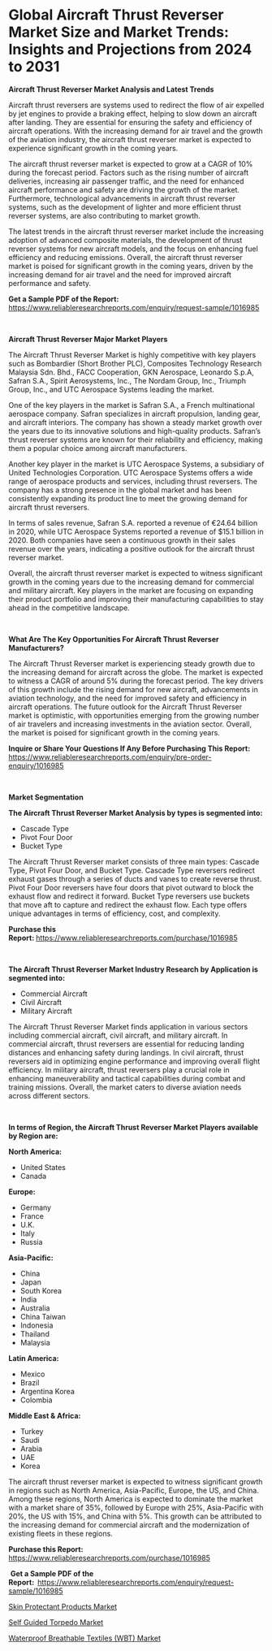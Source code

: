 <p><h1>Global Aircraft Thrust Reverser Market Size and Market Trends: Insights and Projections from 2024 to 2031</h1></p><p><strong>Aircraft Thrust Reverser Market Analysis and Latest Trends</strong></p>
<p><p>Aircraft thrust reversers are systems used to redirect the flow of air expelled by jet engines to provide a braking effect, helping to slow down an aircraft after landing. They are essential for ensuring the safety and efficiency of aircraft operations. With the increasing demand for air travel and the growth of the aviation industry, the aircraft thrust reverser market is expected to experience significant growth in the coming years.</p><p>The aircraft thrust reverser market is expected to grow at a CAGR of 10% during the forecast period. Factors such as the rising number of aircraft deliveries, increasing air passenger traffic, and the need for enhanced aircraft performance and safety are driving the growth of the market. Furthermore, technological advancements in aircraft thrust reverser systems, such as the development of lighter and more efficient thrust reverser systems, are also contributing to market growth.</p><p>The latest trends in the aircraft thrust reverser market include the increasing adoption of advanced composite materials, the development of thrust reverser systems for new aircraft models, and the focus on enhancing fuel efficiency and reducing emissions. Overall, the aircraft thrust reverser market is poised for significant growth in the coming years, driven by the increasing demand for air travel and the need for improved aircraft performance and safety.</p></p>
<p><strong>Get a Sample PDF of the Report:&nbsp;</strong> <a href="https://www.reliableresearchreports.com/enquiry/request-sample/1016985">https://www.reliableresearchreports.com/enquiry/request-sample/1016985</a></p>
<p>&nbsp;</p>
<p><strong>Aircraft Thrust Reverser Major Market Players</strong></p>
<p><p>The Aircraft Thrust Reverser Market is highly competitive with key players such as Bombardier (Short Brother PLC), Composites Technology Research Malaysia Sdn. Bhd., FACC Cooperation, GKN Aerospace, Leonardo S.p.A, Safran S.A., Spirit Aerosystems, Inc., The Nordam Group, Inc., Triumph Group, Inc., and UTC Aerospace Systems leading the market.</p><p>One of the key players in the market is Safran S.A., a French multinational aerospace company. Safran specializes in aircraft propulsion, landing gear, and aircraft interiors. The company has shown a steady market growth over the years due to its innovative solutions and high-quality products. Safran’s thrust reverser systems are known for their reliability and efficiency, making them a popular choice among aircraft manufacturers.</p><p>Another key player in the market is UTC Aerospace Systems, a subsidiary of United Technologies Corporation. UTC Aerospace Systems offers a wide range of aerospace products and services, including thrust reversers. The company has a strong presence in the global market and has been consistently expanding its product line to meet the growing demand for aircraft thrust reversers.</p><p>In terms of sales revenue, Safran S.A. reported a revenue of €24.64 billion in 2020, while UTC Aerospace Systems reported a revenue of $15.1 billion in 2020. Both companies have seen a continuous growth in their sales revenue over the years, indicating a positive outlook for the aircraft thrust reverser market.</p><p>Overall, the aircraft thrust reverser market is expected to witness significant growth in the coming years due to the increasing demand for commercial and military aircraft. Key players in the market are focusing on expanding their product portfolio and improving their manufacturing capabilities to stay ahead in the competitive landscape.</p></p>
<p>&nbsp;</p>
<p><strong>What Are The Key Opportunities For Aircraft Thrust Reverser Manufacturers?</strong></p>
<p><p>The Aircraft Thrust Reverser market is experiencing steady growth due to the increasing demand for aircraft across the globe. The market is expected to witness a CAGR of around 5% during the forecast period. The key drivers of this growth include the rising demand for new aircraft, advancements in aviation technology, and the need for improved safety and efficiency in aircraft operations. The future outlook for the Aircraft Thrust Reverser market is optimistic, with opportunities emerging from the growing number of air travelers and increasing investments in the aviation sector. Overall, the market is poised for significant growth in the coming years.</p></p>
<p><strong>Inquire or Share Your Questions If Any Before Purchasing This Report:</strong> <a href="https://www.reliableresearchreports.com/enquiry/pre-order-enquiry/1016985">https://www.reliableresearchreports.com/enquiry/pre-order-enquiry/1016985</a></p>
<p>&nbsp;</p>
<p><strong>Market Segmentation</strong></p>
<p><strong>The Aircraft Thrust Reverser Market Analysis by types is segmented into:</strong></p>
<p><ul><li>Cascade Type</li><li>Pivot Four Door</li><li>Bucket Type</li></ul></p>
<p><p>The Aircraft Thrust Reverser market consists of three main types: Cascade Type, Pivot Four Door, and Bucket Type. Cascade Type reversers redirect exhaust gases through a series of ducts and vanes to create reverse thrust. Pivot Four Door reversers have four doors that pivot outward to block the exhaust flow and redirect it forward. Bucket Type reversers use buckets that move aft to capture and redirect the exhaust flow. Each type offers unique advantages in terms of efficiency, cost, and complexity.</p></p>
<p><strong>Purchase this Report:&nbsp;</strong><a href="https://www.reliableresearchreports.com/purchase/1016985">https://www.reliableresearchreports.com/purchase/1016985</a></p>
<p>&nbsp;</p>
<p><strong>The Aircraft Thrust Reverser Market Industry Research by Application is segmented into:</strong></p>
<p><ul><li>Commercial Aircraft</li><li>Civil Aircraft</li><li>Military Aircraft</li></ul></p>
<p><p>The Aircraft Thrust Reverser Market finds application in various sectors including commercial aircraft, civil aircraft, and military aircraft. In commercial aircraft, thrust reversers are essential for reducing landing distances and enhancing safety during landings. In civil aircraft, thrust reversers aid in optimizing engine performance and improving overall flight efficiency. In military aircraft, thrust reversers play a crucial role in enhancing maneuverability and tactical capabilities during combat and training missions. Overall, the market caters to diverse aviation needs across different sectors.</p></p>
<p>&nbsp;</p>
<p><strong>In terms of Region, the Aircraft Thrust Reverser Market Players available by Region are:</strong></p>
<p>
    <p> <strong> North America: </strong>
        <ul>
            <li>United States</li>
            <li>Canada</li>
        </ul>
        </p> 
    <p> <strong> Europe: </strong>
        <ul>
            <li>Germany</li>
            <li>France</li>
            <li>U.K.</li>
            <li>Italy</li>
            <li>Russia</li>
        </ul>
        </p> 
    <p> <strong> Asia-Pacific: </strong>
        <ul>
            <li>China</li>
            <li>Japan</li>
            <li>South Korea</li>
            <li>India</li>
            <li>Australia</li>
            <li>China Taiwan</li>
            <li>Indonesia</li>
            <li>Thailand</li>
            <li>Malaysia</li>
        </ul>
        </p> 
    <p> <strong> Latin America: </strong>
        <ul>
            <li>Mexico</li>
            <li>Brazil</li>
            <li>Argentina Korea</li>
            <li>Colombia</li>
        </ul>
        </p> 
    <p> <strong> Middle East & Africa: </strong>
        <ul>
            <li>Turkey</li>
            <li>Saudi</li>
            <li>Arabia</li>
            <li>UAE</li>
            <li>Korea</li>
        </ul>
    </p>
    </p>
<p><p>The aircraft thrust reverser market is expected to witness significant growth in regions such as North America, Asia-Pacific, Europe, the US, and China. Among these regions, North America is expected to dominate the market with a market share of 35%, followed by Europe with 25%, Asia-Pacific with 20%, the US with 15%, and China with 5%. This growth can be attributed to the increasing demand for commercial aircraft and the modernization of existing fleets in these regions.</p></p>
<p><strong>Purchase this Report: </strong><a href="https://www.reliableresearchreports.com/purchase/1016985">https://www.reliableresearchreports.com/purchase/1016985</a></p>
<p>&nbsp;<strong>Get a Sample PDF of the Report:&nbsp;&nbsp;</strong><a href="https://www.reliableresearchreports.com/enquiry/request-sample/1016985">https://www.reliableresearchreports.com/enquiry/request-sample/1016985</a></p>
<p><strong></strong></p>
<p><p><a href="https://view.publitas.com/reportprime-1/skin-protectant-products-market-challenges-opportunities-and-growth-drivers-and-major-market-players-forecasted-for-period-from-2023-2030/">Skin Protectant Products Market</a></p><p><a href="https://view.publitas.com/reportprime-1/self-guided-torpedo-market-research-report-provides-thorough-industry-overview-which-offers-an-in-depth-analysis-of-product-trends-and-new-market-divisions/">Self Guided Torpedo Market</a></p><p><a href="https://view.publitas.com/reportprime-1/waterproof-breathable-textiles-wbt-market-size-growth-and-forecast-from-2023-2030/">Waterproof Breathable Textiles (WBT) Market</a></p></p>